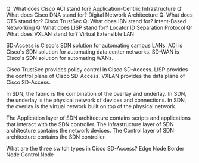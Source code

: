 Q: What does Cisco ACI stand for?
Application-Centric Infrastructure
Q: What does Cisco DNA stand for?
Digital Network Architecture
Q: What does CTS stand for?
Cisco TrustSec
Q: What does IBN stand for?
Intent-Based Networking
Q: What does LISP stand for?
Locator ID Separation Protocol
Q: What does VXLAN stand for?
Virtual Extensible LAN

SD-Access is Cisco's SDN solution for automating campus LANs.
ACI is Cisco's SDN solution for automating data center networks.
SD-WAN is Cisco's SDN solution for automating WANs.

Cisco TrustSec provides policy control in Cisco SD-Access.
LISP provides the control plane of Cisco SD-Access.
VXLAN provides the data plane of Cisco SD-Access.

In SDN, the fabric is the combination of the overlay and underlay.
In SDN, the underlay is the physical network of devices and connections.
In SDN, the overlay is the virtual network built on top of the physical network.

The Application layer of SDN architecture contains scripts and applications that interact with the SDN controller.
The Infrastructure layer of SDN architecture contains the network devices.
The Control layer of SDN architecture contains the SDN controller.

What are the three switch types in Cisco SD-Access?
Edge Node
Border Node
Control Node
